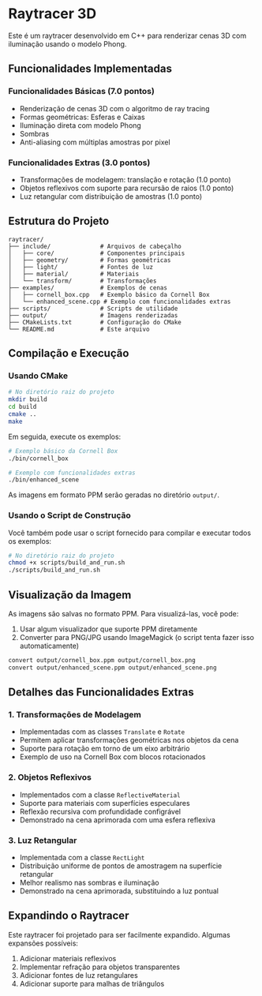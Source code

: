 # Raytracer 3D

Este é um raytracer desenvolvido em C++ para renderizar cenas 3D com iluminação usando o modelo Phong.

## Funcionalidades Implementadas

### Funcionalidades Básicas (7.0 pontos)
- Renderização de cenas 3D com o algoritmo de ray tracing
- Formas geométricas: Esferas e Caixas
- Iluminação direta com modelo Phong
- Sombras
- Anti-aliasing com múltiplas amostras por pixel

### Funcionalidades Extras (3.0 pontos)
- Transformações de modelagem: translação e rotação (1.0 ponto)
- Objetos reflexivos com suporte para recursão de raios (1.0 ponto)
- Luz retangular com distribuição de amostras (1.0 ponto)

## Estrutura do Projeto

```
raytracer/
├── include/              # Arquivos de cabeçalho
│   ├── core/             # Componentes principais
│   ├── geometry/         # Formas geométricas
│   ├── light/            # Fontes de luz
│   ├── material/         # Materiais
│   └── transform/        # Transformações
├── examples/             # Exemplos de cenas
│   ├── cornell_box.cpp   # Exemplo básico da Cornell Box
│   └── enhanced_scene.cpp # Exemplo com funcionalidades extras
├── scripts/              # Scripts de utilidade
├── output/               # Imagens renderizadas
├── CMakeLists.txt        # Configuração do CMake
└── README.md             # Este arquivo
```

## Compilação e Execução

### Usando CMake

```bash
# No diretório raiz do projeto
mkdir build
cd build
cmake ..
make
```

Em seguida, execute os exemplos:

```bash
# Exemplo básico da Cornell Box
./bin/cornell_box

# Exemplo com funcionalidades extras
./bin/enhanced_scene
```

As imagens em formato PPM serão geradas no diretório `output/`.

### Usando o Script de Construção

Você também pode usar o script fornecido para compilar e executar todos os exemplos:

```bash
# No diretório raiz do projeto
chmod +x scripts/build_and_run.sh
./scripts/build_and_run.sh
```

## Visualização da Imagem

As imagens são salvas no formato PPM. Para visualizá-las, você pode:

1. Usar algum visualizador que suporte PPM diretamente
2. Converter para PNG/JPG usando ImageMagick (o script tenta fazer isso automaticamente)

```bash
convert output/cornell_box.ppm output/cornell_box.png
convert output/enhanced_scene.ppm output/enhanced_scene.png
```

## Detalhes das Funcionalidades Extras

### 1. Transformações de Modelagem
- Implementadas com as classes `Translate` e `Rotate`
- Permitem aplicar transformações geométricas nos objetos da cena
- Suporte para rotação em torno de um eixo arbitrário
- Exemplo de uso na Cornell Box com blocos rotacionados

### 2. Objetos Reflexivos
- Implementados com a classe `ReflectiveMaterial`
- Suporte para materiais com superfícies especulares
- Reflexão recursiva com profundidade configrável
- Demonstrado na cena aprimorada com uma esfera reflexiva

### 3. Luz Retangular
- Implementada com a classe `RectLight`
- Distribuição uniforme de pontos de amostragem na superfície retangular
- Melhor realismo nas sombras e iluminação
- Demonstrado na cena aprimorada, substituindo a luz pontual

## Expandindo o Raytracer

Este raytracer foi projetado para ser facilmente expandido. Algumas expansões possíveis:

1. Adicionar materiais reflexivos
2. Implementar refração para objetos transparentes
3. Adicionar fontes de luz retangulares
4. Adicionar suporte para malhas de triângulos 